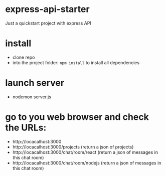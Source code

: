 # express-api-starter
Just a quickstart project with express API

# install
- clone repo
- into the project folder: `npm install` to install all dependencies

# launch server
- nodemon server.js

# go to you web browser and check the URLs:
- http://locacalhost:3000
- http://locacalhost:3000/projects (return a json of projects)
- http://locacalhost:3000/chat/room/react (return a json of messages in this chat room)
- http://locacalhost:3000/chat/room/nodejs (return a json of messages in this chat room)
